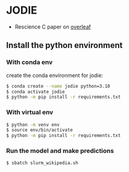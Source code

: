 # JODIE

- Rescience C paper on [overleaf](https://www.overleaf.com/read/yzdtjgjppgkg)

## Install the python environment 

### With conda env

create the conda environment for jodie: 
```bash
$ conda create --name jodie python=3.10
$ conda activate jodie
$ python -m pip install -r requirements.txt  
```

### With virtual env
```bash
$ python -m venv env
$ source env/bin/activate
$ python -m pip install -r requirements.txt  
```

### Run the model and make predictions

```bash
$ sbatch slurm_wikipedia.sh
```